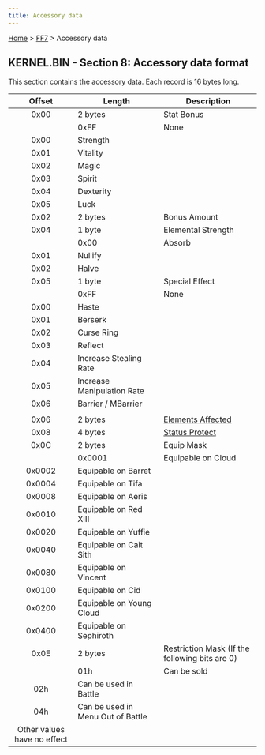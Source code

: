 ```yaml
---
title: Accessory data
---
```


[Home](/ff7-flat-wiki/Main%20Page.md) > [FF7](/ff7-flat-wiki/FF7.md) > Accessory data

## KERNEL.BIN - Section 8: Accessory data format

This section contains the accessory data. Each record is 16 bytes long.

|           Offset            | Length                            | Description                                    |
|:---------------------------:|-----------------------------------|------------------------------------------------|
|            0x00             | 2 bytes                           | Stat Bonus                                     |
|                             | 0xFF                              | None                                           |
|            0x00             | Strength                          |                                                |
|            0x01             | Vitality                          |                                                |
|            0x02             | Magic                             |                                                |
|            0x03             | Spirit                            |                                                |
|            0x04             | Dexterity                         |                                                |
|            0x05             | Luck                              |                                                |
|            0x02             | 2 bytes                           | Bonus Amount                                   |
|            0x04             | 1 byte                            | Elemental Strength                             |
|                             | 0x00                              | Absorb                                         |
|            0x01             | Nullify                           |                                                |
|            0x02             | Halve                             |                                                |
|            0x05             | 1 byte                            | Special Effect                                 |
|                             | 0xFF                              | None                                           |
|            0x00             | Haste                             |                                                |
|            0x01             | Berserk                           |                                                |
|            0x02             | Curse Ring                        |                                                |
|            0x03             | Reflect                           |                                                |
|            0x04             | Increase Stealing Rate            |                                                |
|            0x05             | Increase Manipulation Rate        |                                                |
|            0x06             | Barrier / MBarrier                |                                                |
|                             |                                   |                                                |
|            0x06             | 2 bytes                           | [Elements Affected][]                          |
|            0x08             | 4 bytes                           | [Status Protect][]                             |
|            0x0C             | 2 bytes                           | Equip Mask                                     |
|                             | 0x0001                            | Equipable on Cloud                             |
|           0x0002            | Equipable on Barret               |                                                |
|           0x0004            | Equipable on Tifa                 |                                                |
|           0x0008            | Equipable on Aeris                |                                                |
|           0x0010            | Equipable on Red XIII             |                                                |
|           0x0020            | Equipable on Yuffie               |                                                |
|           0x0040            | Equipable on Cait Sith            |                                                |
|           0x0080            | Equipable on Vincent              |                                                |
|           0x0100            | Equipable on Cid                  |                                                |
|           0x0200            | Equipable on Young Cloud          |                                                |
|           0x0400            | Equipable on Sephiroth            |                                                |
|            0x0E             | 2 bytes                           | Restriction Mask (If the following bits are 0) |
|                             | 01h                               | Can be sold                                    |
|             02h             | Can be used in Battle             |                                                |
|             04h             | Can be used in Menu Out of Battle |                                                |
| Other values have no effect |                                   |                                                |

  [Elements Affected]: /ff7-flat-wiki/FF7/Battle/Elemental%20Data.md "wikilink"
  [Status Protect]: /ff7-flat-wiki/FF7/Battle/Status%20Effects.md "wikilink"
